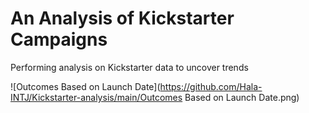 # An Analysis of Kickstarter Campaigns
Performing analysis on Kickstarter data to uncover trends

![Outcomes Based on Launch Date](https://github.com/Hala-INTJ/Kickstarter-analysis/main/Outcomes Based on Launch Date.png)
